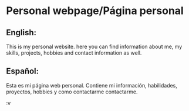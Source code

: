 # Personal webpage/Página personal
## English:
This is my personal website. here you can find information about me, my skills, projects, hobbies and contact information as well.

## Español:
Esta es mi página web personal. Contiene mi información, habilidades, proyectos, hobbies y como contactarme contactarme.

:v
